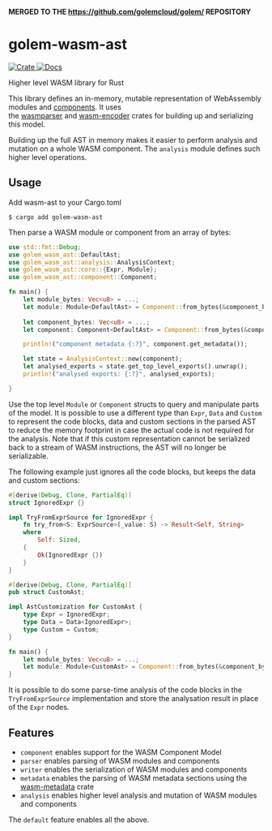 **MERGED TO THE https://github.com/golemcloud/golem/ REPOSITORY**

# golem-wasm-ast

<p>
    <a href="https://crates.io/crates/golem-wasm-ast">
        <img src="https://img.shields.io/crates/v/golem-wasm-ast.svg" alt="Crate"/>
    </a>
    <a href="https://docs.rs/golem-wasm-ast/latest/">
        <img src="https://docs.rs/golem-wasm-ast/badge.svg" alt="Docs"/>
    </a>
</p>

Higher level WASM library for Rust

This library defines an in-memory, mutable representation of WebAssembly modules and [components](https://github.com/WebAssembly/component-model). It uses  
the [wasmparser](https://crates.io/crates/wasmparser) and [wasm-encoder](https://crates.io/crates/wasm-encoder) crates for building up and serializing this model.

Building up the full AST in memory makes it easier to perform analysis and mutation on a whole WASM component. 
The `analysis` module defines such higher level operations.

## Usage
Add wasm-ast to your Cargo.toml

```shell
$ cargo add golem-wasm-ast
```

Then parse a WASM module or component from an array of bytes:

```rust
use std::fmt::Debug;
use golem_wasm_ast::DefaultAst;
use golem_wasm_ast::analysis::AnalysisContext;
use golem_wasm_ast::core::{Expr, Module};
use golem_wasm_ast::component::Component;

fn main() {
    let module_bytes: Vec<u8> = ...;
    let module: Module<DefaultAst> = Component::from_bytes(&component_bytes).unwrap();
    
    let component_bytes: Vec<u8> = ...;
    let component: Component<DefaultAst> = Component::from_bytes(&component_bytes).unwrap();

    println!("component metadata {:?}", component.get_metadata());

    let state = AnalysisContext::new(component);
    let analysed_exports = state.get_top_level_exports().unwrap();
    println!("analysed exports: {:?}", analysed_exports);

}
```

Use the top level `Module` or `Component` structs to query and manipulate parts of the model. 
It is possible to use a different type than `Expr`, `Data` and `Custom` to represent the code blocks, data and custom sections in the parsed AST to reduce the memory footprint in case the actual code is not required for the analysis. Note that if this custom representation cannot be serialized back to a stream of WASM instructions, the AST will no longer be serializable.

The following example just ignores all the code blocks, but keeps the data and custom sections:

```rust
#[derive(Debug, Clone, PartialEq)]
struct IgnoredExpr {}

impl TryFromExprSource for IgnoredExpr {
    fn try_from<S: ExprSource>(_value: S) -> Result<Self, String>
    where
        Self: Sized,
    {
        Ok(IgnoredExpr {})
    }
}

#[derive(Debug, Clone, PartialEq)]
pub struct CustomAst;

impl AstCustomization for CustomAst {
    type Expr = IgnoredExpr;
    type Data = Data<IgnoredExpr>;
    type Custom = Custom;
}

fn main() {
    let module_bytes: Vec<u8> = ...;
    let module: Module<CustomAst> = Component::from_bytes(&component_bytes).unwrap();
}
```

It is possible to do some parse-time analysis of the code blocks in the `TryFromExprSource` implementation and store the analysation result in place of the `Expr` nodes.

## Features
- `component` enables support for the WASM Component Model 
- `parser` enables parsing of WASM modules and components
- `writer` enables the serialization of WASM modules and components
- `metadata` enables the parsing of WASM metadata sections using the [wasm-metadata](https://crates.io/crates/wasm-metadata) crate
- `analysis` enables higher level analysis and mutation of WASM modules and components

The `default` feature enables all the above.
